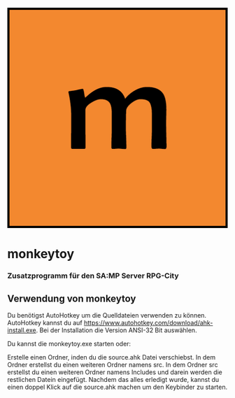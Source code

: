 ![monkeytoy Logo](https://raw.githubusercontent.com/Ashkan-TBZ/monkeytoy/master/ressources/monkeytoy_icon.png)

# monkeytoy
### Zusatzprogramm für den SA:MP Server RPG-City

## Verwendung von monkeytoy
Du benötigst AutoHotkey um die Quelldateien verwenden zu können. AutoHotkey kannst du auf https://www.autohotkey.com/download/ahk-install.exe. Bei der Installation die Version ANSI-32 Bit auswählen.

Du kannst die monkeytoy.exe starten oder:

Erstelle einen Ordner, inden du die source.ahk Datei verschiebst. In dem Ordner erstellst du einen weiteren Ordner namens src. In dem Ordner src erstellst du einen weiteren Ordner namens Includes und darein werden die restlichen Datein eingefügt.
Nachdem das alles erledigt wurde, kannst du einen doppel Klick auf die source.ahk machen um den Keybinder zu starten.
